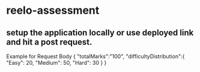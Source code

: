# reelo-assessment

## setup the application locally or use deployed link and hit a post request.
Example for Request Body
 {
  "totalMarks":"100",
  "difficultyDistribution":{ "Easy": 20, "Medium": 50, "Hard": 30 }
 }
